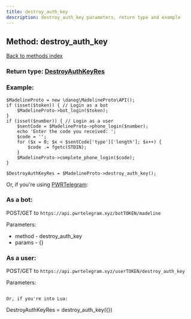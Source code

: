 ```yaml
---
title: destroy_auth_key
description: destroy_auth_key parameters, return type and example
---
```

## Method: destroy\_auth\_key  
[Back to methods index](index.md)




### Return type: [DestroyAuthKeyRes](../types/DestroyAuthKeyRes.md)

### Example:


```
$MadelineProto = new \danog\MadelineProto\API();
if (isset($token)) { // Login as a bot
    $MadelineProto->bot_login($token);
}
if (isset($number)) { // Login as a user
    $sentCode = $MadelineProto->phone_login($number);
    echo 'Enter the code you received: ';
    $code = '';
    for ($x = 0; $x < $sentCode['type']['length']; $x++) {
        $code .= fgetc(STDIN);
    }
    $MadelineProto->complete_phone_login($code);
}

$DestroyAuthKeyRes = $MadelineProto->destroy_auth_key();
```

Or, if you're using [PWRTelegram](https://pwrtelegram.xyz):

### As a bot:

POST/GET to `https://api.pwrtelegram.xyz/botTOKEN/madeline`

Parameters:

* method - destroy_auth_key
* params - {}



### As a user:

POST/GET to `https://api.pwrtelegram.xyz/userTOKEN/destroy_auth_key`

Parameters:



```

Or, if you're into Lua:

```
DestroyAuthKeyRes = destroy_auth_key({})
```

